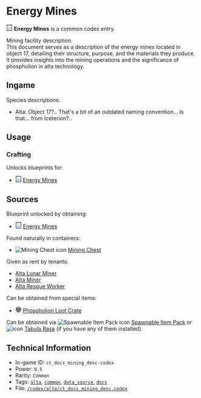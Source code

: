 # Energy Mines

<img src="https://raw.githubusercontent.com/Ceterai/Enternia/main/codex/alta/paper/short.png" alt="Energy Mines icon" loading="lazy" height="16px" width="auto" /> **Energy Mines** is a common codex entry.

Mining facility description.  
This document serves as a description of the energy mines located in object 17, detailing their structure, purpose, and the materials they produce. It provides insights into the mining operations and the significance of phospholion in alta technology.

## Ingame

Species descriptions:

- Alta: Object 17?.. That's a bit of an outdated naming convention... Is that... from Iceterion?..

## Usage

### Crafting

Unlocks blueprints for:

- <img src="https://raw.githubusercontent.com/Ceterai/Enternia/main/codex/alta/paper/short.png" alt="Energy Mines icon" loading="lazy" height="16px" width="auto" /> [Energy Mines](https://ceterai.github.io/MyEnternia/Wiki/EnergyMines)

## Sources

Blueprint unlocked by obtaining:

- <img src="https://raw.githubusercontent.com/Ceterai/Enternia/main/codex/alta/paper/short.png" alt="Energy Mines icon" loading="lazy" height="16px" width="auto" /> [Energy Mines](https://ceterai.github.io/MyEnternia/Wiki/EnergyMines)

Found naturally in containers:

- <img src="https://starbounder.org/mediawiki/images/4/4f/Mining_Chest.png" alt="Mining Chest icon" loading="lazy" height="12px" width="18px" /> [Mining Chest](https://starbounder.org/Mining_Chest)

Given as rent by tenants:

- [Alta Lunar Miner](https://ceterai.github.io/MyEnternia/Wiki/AltaLunarMiner)
- [Alta Miner](https://ceterai.github.io/MyEnternia/Wiki/AltaMiner)
- [Alta Resque Worker](https://ceterai.github.io/MyEnternia/Wiki/AltaResqueWorker)

Can be obtained from special items:

- <img src="https://raw.githubusercontent.com/Ceterai/Enternia/main/items/active/alta/loot/biome/ct_phospholion_loot.png" alt="Phospholion Loot Crate icon" loading="lazy" height="16px" width="auto" /> [Phospholion Loot Crate](https://ceterai.github.io/MyEnternia/Wiki/PhospholionLootCrate)

Can be obtained via <img src="https://raw.githubusercontent.com/Silverfeelin/Starbound-SpawnableItemPack/master/interface/sip/iconSmall.png" alt="Spawnable Item Pack icon" width="18" height="14"/> [Spawnable Item Pack](https://steamcommunity.com/sharedfiles/filedetails/?id=733665104) or <img src="https://steamuserimages-a.akamaihd.net/ugc/263843960696222713/3EC9A7C005541F7D577EBCB8C5736B4EFC9973D6/" alt="icon" width="8" height="12"/> [Tabula Rasa](https://community.playstarbound.com/resources/the-tabula-rasa.3222/) (if you have any of them installed).

## Technical Information

- In-game ID: `ct_docs_mining_desc-codex`
- Power: `0.5`
- Rarity: `Common`
- Tags: [`alta`](https://ceterai.github.io/MyEnternia/Wiki/Tags/Alta), [`common`](https://ceterai.github.io/MyEnternia/Wiki/Tags/Common), [`data_source`](https://ceterai.github.io/MyEnternia/Wiki/Tags/DataSource), [`docs`](https://ceterai.github.io/MyEnternia/Wiki/Tags/Docs)
- File: [`/codex/alta/ct_docs_mining_desc.codex`](https://github.com/Ceterai/Enternia/blob/main/codex/alta/ct_docs_mining_desc.codex)
